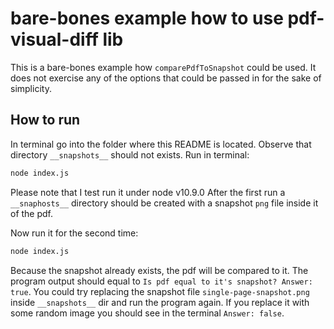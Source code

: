 # bare-bones example how to use pdf-visual-diff lib

This is a bare-bones example how `comparePdfToSnapshot` could be used. It does not exercise any of the options that could be passed in for the sake of simplicity.

## How to run

In terminal go into the folder where this README is located.
Observe that directory `__snapshots__` should not exists.
Run in terminal:

```sh
node index.js
```

Please note that I test run it under node v10.9.0
After the first run a `__snaphosts__` directory should be created with a snapshot `png` file inside it of the pdf.

Now run it for the second time:

```sh
node index.js
```

Because the snapshot already exists, the pdf will be compared to it. The program output should equal to `Is pdf equal to it's snapshot? Answer: true`.
You could try replacing the snapshot file `single-page-snapshot.png` inside `__snapshots__` dir and run the program again. If you replace it with some random image you should see in the terminal `Answer: false`.
